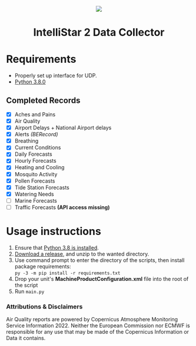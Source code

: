 <p align="center">
    <img src="https://cdn.discordapp.com/attachments/1035585006724194311/1046646391730077736/opentelecom2k_blue_clean.png">
</p> 

<h1 align="center"><strong>IntelliStar 2 Data Collector</strong></h1>


# Requirements
* Properly set up interface for UDP.
* [Python 3.8.0](https://www.python.org/downloads/release/python-380/)

## Completed Records
- [X] Aches and Pains
- [X] Air Quality
- [X] Airport Delays + National Airport delays
- [X] Alerts *(BERecord)*
- [X] Breathing
- [X] Current Conditions
- [X] Daily Forecasts
- [X] Hourly Forecasts
- [X] Heating and Cooling
- [X] Mosquito Activity
- [X] Pollen Forecasts
- [X] Tide Station Forecasts
- [X] Watering Needs
- [ ] Marine Forecasts
- [ ] Traffic Forecasts **(API access missing)**

# Usage instructions
1) Ensure that [Python 3.8 is installed](https://www.python.org/downloads/release/python-380/).
2) [Download a release](https://github.com/Open-Telecom/i2MessageEncoder-Rewrite/releases/tag/v2.0.2), and unzip to the wanted directory.
3) Use command prompt to enter the directory of the scripts, then install package requirements:<br/>
```py -3 -m pip install -r requirements.txt``` <br/>
4) Drop your unit's **MachineProductConfiguration.xml** file into the root of the script
5) Run ``main.py``

### Attributions & Disclaimers
Air Quality reports are powered by Copernicus Atmosphere Monitoring Service Information 2022.
Neither the European Commission nor ECMWF is responsible for any use that may be made of the Copernicus Information or Data it contains.
